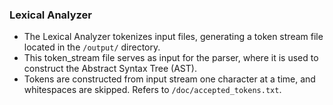 ### Lexical Analyzer

- The Lexical Analyzer tokenizes input files, generating a token stream file located in the `/output/` directory.
- This token_stream file serves as input for the parser, where it is used to construct the Abstract Syntax Tree (AST).
- Tokens are constructed from input stream one character at a time, and whitespaces are skipped. Refers to `/doc/accepted_tokens.txt`.
